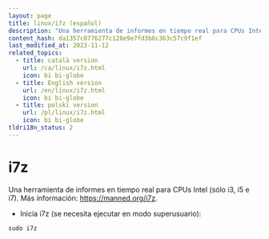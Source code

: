 ```yaml
---
layout: page
title: linux/i7z (español)
description: "Una herramienta de informes en tiempo real para CPUs Intel (sólo i3, i5 e i7)."
content_hash: da1357c0776277c128e9e7fd3b0c363c57c9f1ef
last_modified_at: 2023-11-12
related_topics:
  - title: català version
    url: /ca/linux/i7z.html
    icon: bi bi-globe
  - title: English version
    url: /en/linux/i7z.html
    icon: bi bi-globe
  - title: polski version
    url: /pl/linux/i7z.html
    icon: bi bi-globe
tldri18n_status: 2
---
```

# i7z

Una herramienta de informes en tiempo real para CPUs Intel (sólo i3, i5 e i7).
Más información: <https://manned.org/i7z>.

- Inicia i7z (se necesita ejecutar en modo superusuario):

`sudo i7z`
